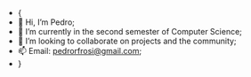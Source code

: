 - {
- 👋 Hi, I’m Pedro;
- 🌱 I’m currently in the second semester of Computer Science;
- 💞️ I’m looking to collaborate on projects and the community;
- 📫 Email: pedrorfrosi@gmail.com;
- }
